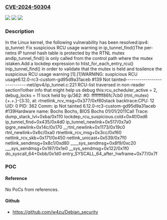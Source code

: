 ### [CVE-2024-50304](https://cve.mitre.org/cgi-bin/cvename.cgi?name=CVE-2024-50304)
![](https://img.shields.io/static/v1?label=Product&message=Linux&color=blue)
![](https://img.shields.io/static/v1?label=Version&message=c54419321455631079c7d6e60bc732dd0c5914c5%3C%2031bd7378c6fe100a8af0e996ea0b5dafd3579df6%20&color=brighgreen)
![](https://img.shields.io/static/v1?label=Vulnerability&message=n%2Fa&color=brighgreen)

### Description

In the Linux kernel, the following vulnerability has been resolved:ipv4: ip_tunnel: Fix suspicious RCU usage warning in ip_tunnel_find()The per-netns IP tunnel hash table is protected by the RTNL mutex andip_tunnel_find() is only called from the control path where the mutex istaken.Add a lockdep expression to hlist_for_each_entry_rcu() inip_tunnel_find() in order to validate that the mutex is held and tosilence the suspicious RCU usage warning [1].[1]WARNING: suspicious RCU usage6.12.0-rc3-custom-gd95d9a31aceb #139 Not tainted-----------------------------net/ipv4/ip_tunnel.c:221 RCU-list traversed in non-reader section!!other info that might help us debug this:rcu_scheduler_active = 2, debug_locks = 11 lock held by ip/362: #0: ffffffff86fc7cb0 (rtnl_mutex){+.+.}-{3:3}, at: rtnetlink_rcv_msg+0x377/0xf60stack backtrace:CPU: 12 UID: 0 PID: 362 Comm: ip Not tainted 6.12.0-rc3-custom-gd95d9a31aceb #139Hardware name: Bochs Bochs, BIOS Bochs 01/01/2011Call Trace: <TASK> dump_stack_lvl+0xba/0x110 lockdep_rcu_suspicious.cold+0x4f/0xd6 ip_tunnel_find+0x435/0x4d0 ip_tunnel_newlink+0x517/0x7a0 ipgre_newlink+0x14c/0x170 __rtnl_newlink+0x1173/0x19c0 rtnl_newlink+0x6c/0xa0 rtnetlink_rcv_msg+0x3cc/0xf60 netlink_rcv_skb+0x171/0x450 netlink_unicast+0x539/0x7f0 netlink_sendmsg+0x8c1/0xd80 ____sys_sendmsg+0x8f9/0xc20 ___sys_sendmsg+0x197/0x1e0 __sys_sendmsg+0x122/0x1f0 do_syscall_64+0xbb/0x1d0 entry_SYSCALL_64_after_hwframe+0x77/0x7f

### POC

#### Reference
No PoCs from references.

#### Github
- https://github.com/w4zu/Debian_security

